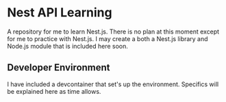 # Nest API Learning
A repository for me to learn Nest.js. There is no plan at this moment except for me to practice with Nest.js. I may create a both a Nest.js library and Node.js module that is included here soon.

## Developer Environment
I have included a devcontainer that set's up the environment. Specifics will be explained here as time allows.
